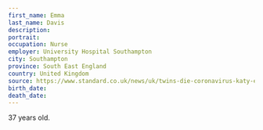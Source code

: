 ```yaml
---
first_name: Emma
last_name: Davis
description: 
portrait: 
occupation: Nurse
employer: University Hospital Southampton
city: Southampton
province: South East England
country: United Kingdom
source: https://www.standard.co.uk/news/uk/twins-die-coronavirus-katy-emma-davis-a4423746.html, https://www.medscape.com/viewarticle/929391
birth_date: 
death_date: 
---
```


37 years old.